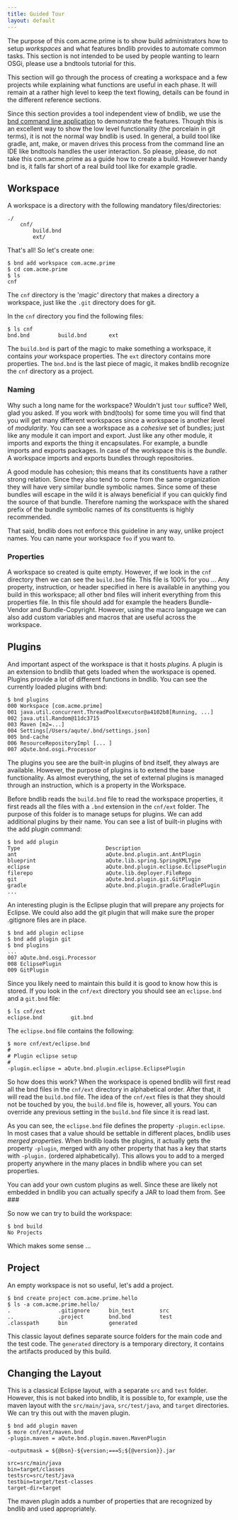```yaml
---
title: Guided Tour
layout: default
---
```


The purpose of this com.acme.prime is to show build administrators how to setup _workspaces_ and what features bndlib provides to automate common tasks. This section is not intended to be used by people wanting to learn OSGi, please use a bndtools tutorial for this. 

This section will go through the process of creating a workspace and a few projects while explaining what functions are useful in each phase. It will remain at a rather high level to keep the text flowing, details can be found in the different reference sections.

Since this section provides a tool independent view of bndlib, we use the [bnd command line application](120-install.html) to demonstrate the features. Though this is an excellent way to show the low level functionality (the porcelain in git terms), it is not the normal way bndlib is used. In general, a build tool like gradle, ant, make, or maven drives this process from the command line an IDE like bndtools handles the user interaction. So please, please, do not take this com.acme.prime as a guide how to create a build. However handy bnd is, it falls far short of a real build tool like for example gradle.

## Workspace

A workspace is a directory with the following mandatory files/directories:

	./
		cnf/
			build.bnd
			ext/

That's all! So let's create one:

	$ bnd add workspace com.acme.prime
	$ cd com.acme.prime
	$ ls
	cnf

The `cnf` directory is the 'magic' directory that makes a directory a workspace, just like the `.git` directory does for git. 

In the `cnf` directory you find the following files:

	$ ls cnf
	bnd.bnd         build.bnd       ext

The `build.bnd` is part of the magic to make something a workspace, it contains *your* workspace properties. The `ext` directory contains more properties. The `bnd.bnd` is the last piece of magic, it makes bndlib recognize the `cnf` directory as a project.

### Naming

Why such a long name for the workspace? Wouldn't just `tour` suffice? Well, glad you asked. If you work with bnd(tools) for some time you will find that you will get many different workspaces since a workspace is another level of _modularity_. You can see a workspace as a _cohesive_ set of bundles; just like any module it can import and export. Just like any other module, it imports and exports the thing it encapsulates. For example, a bundle imports and exports packages. In case of the workspace this is the _bundle_. A workspace imports and exports bundles through repositories. 

A good module has cohesion; this means that its constituents have a rather strong relation. Since they also tend to come from the same organization they will have very similar bundle symbolic names. Since some of these bundles will escape in the wild it is always beneficial if you can quickly find the source of that bundle. Therefore naming the workspace with the shared prefix of the bundle symbolic names of its constituents is highly recommended.

That said, bndlib does not enforce this guideline in any way, unlike project names. You can name your workspace `foo` if you want to.

### Properties 

A workspace so created is quite empty. However, if we look in the `cnf` directory then we can see the `build.bnd` file. This file  is 100% for you ... Any property, instruction, or header specified in here is available in anything you build in this workspace; all other bnd files will inherit everything from this properties file. In this file should add for example the headers Bundle-Vendor and Bundle-Copyright. However, using the macro language we can also add custom variables and macros that are useful across the workspace.

## Plugins

And important aspect of the workspace is that it hosts _plugins_. A plugin is an extension to bndlib that gets loaded when the workspace is opened. Plugins provide a lot of different functions in bndlib. You can see the currently loaded plugins with bnd:

	$ bnd plugins
	000 Workspace [com.acme.prime]
	001 java.util.concurrent.ThreadPoolExecutor@a4102b8[Running, ...]
	002 java.util.Random@11dc3715
	003 Maven [m2=...]
	004 Settings[/Users/aqute/.bnd/settings.json]
	005 bnd-cache
	006 ResourceRepositoryImpl [... ]
	007 aQute.bnd.osgi.Processor

The plugins you see are the built-in plugins of bnd itself, they always are available. However, the purpose of plugins is to extend the base functionality. As almost everything, the set of external plugins is managed through an instruction, which is a property in the Workspace.

Before bndlib reads the `build.bnd` file to read the workspace properties, it first reads all the files with a `.bnd` extension in the `cnf/ext` folder. The purpose of this folder is to manage setups for plugins. We can add additional plugins by their name. You can see a list of built-in plugins with the add plugin command:

	$ bnd add plugin
	Type                           Description
	ant                            aQute.bnd.plugin.ant.AntPlugin
	blueprint                      aQute.lib.spring.SpringXMLType
	eclipse                        aQute.bnd.plugin.eclipse.EclipsePlugin
	filerepo                       aQute.lib.deployer.FileRepo
	git                            aQute.bnd.plugin.git.GitPlugin
	gradle                         aQute.bnd.plugin.gradle.GradlePlugin
	...

An interesting plugin is the Eclipse plugin that will prepare any projects for Eclipse. We could also add the git plugin that will make sure the proper .gitignore files are in place.

	$ bnd add plugin eclipse
	$ bnd add plugin git
	$ bnd plugins
	...
	007 aQute.bnd.osgi.Processor
	008 EclipsePlugin
	009 GitPlugin
	
Since you likely need to maintain this build it is good to know how this is stored. If you look in the `cnf/ext` directory you should see an `eclipse.bnd` and a `git.bnd` file:


	$ ls cnf/ext
	eclipse.bnd			git.bnd

The `eclipse.bnd` file contains the following:

	$ more cnf/ext/eclipse.bnd
	#
	# Plugin eclipse setup
	#
	-plugin.eclipse = aQute.bnd.plugin.eclipse.EclipsePlugin

So how does this work? When the workspace is opened bndlib will first read all the bnd files in the `cnf/ext` directory in alphabetical order. After that, it will read the `build.bnd` file. The idea of the `cnf/ext` files is that they should not be touched by you, the `build.bnd` file is, however, all yours. You can override any previous setting in the `build.bnd` file since it is read last. 

As you can see, the `eclipse.bnd` file defines the property `-plugin.eclipse`. In most cases that a value should be settable in different places, bndlib uses _merged properties_. When bndlib loads the plugins, it actually gets the property `-plugin`, merged with any other property that has a key that starts with `-plugin.` (ordered alphabetically). This allows you to add to a merged property anywhere in the many places in bndlib where you can set properties.  

You can add your own custom plugins as well. Since these are likely not embedded in bndlib you can actually specify a JAR to load them from. See ###

So now we can try to build the workspace:

	$ bnd build
	No Projects

Which makes some sense ...

## Project

An empty workspace is not so useful, let's add a project. 

	$ bnd create project com.acme.prime.hello
	$ ls -a com.acme.prime.hello/
	.               .gitignore      bin_test        src
	..              .project        bnd.bnd         test
	.classpath      bin             generated

This classic layout defines separate source folders for the main code and the test code. The `generated` directory is a temporary directory, it contains the artifacts produced by this build. 

## Changing the Layout
This is a classical Eclipse layout, with a separate `src` and `test` folder. However, this is not baked into bndlib, it is possible to, for example, use the maven layout with the `src/main/java`, `src/test/java`, and `target` directories. We can try this out with the maven plugin.

	$ bnd add plugin maven
	$ more cnf/ext/maven.bnd
	-plugin.maven = aQute.bnd.plugin.maven.MavenPlugin

	-outputmask = ${@bsn}-${version;===S;${@version}}.jar
	
	src=src/main/java
	bin=target/classes
	testsrc=src/test/java
	testbin=target/test-classes
	target-dir=target

The maven plugin adds a number of properties that are recognized by bndlib and used appropriately. 

